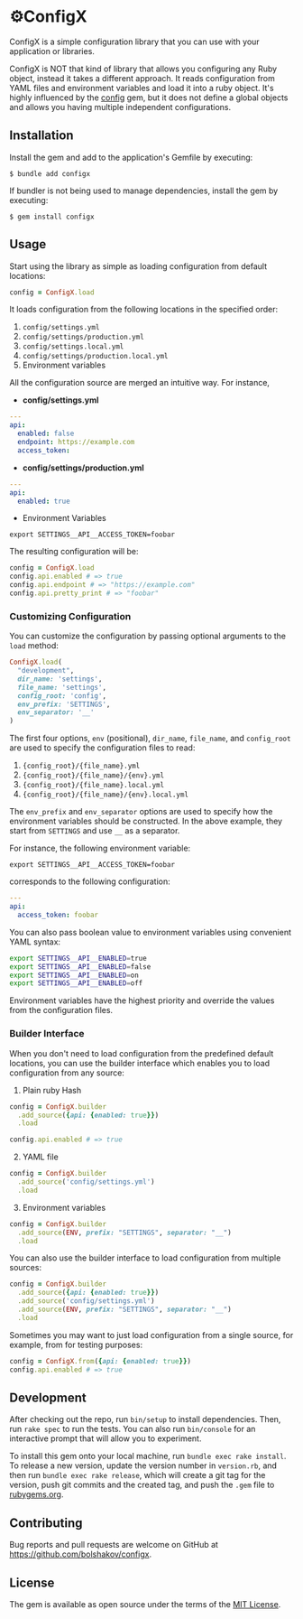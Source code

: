# ⚙️ConfigX

ConfigX is a simple configuration library that you can use with your application or libraries.

ConfigX is NOT that kind of library that allows you configuring any Ruby object, instead
it takes a different approach. It reads configuration from YAML files and environment variables
and load it into a ruby object. It's highly influenced by the [config] gem, but it does
not define a global objects and allows you having multiple independent configurations.

## Installation

Install the gem and add to the application's Gemfile by executing:

    $ bundle add configx

If bundler is not being used to manage dependencies, install the gem by executing:

    $ gem install configx

## Usage

Start using the library as simple as loading configuration from default locations:

```ruby
config = ConfigX.load
```

It loads configuration from the following locations in the specified order:

1. `config/settings.yml`
2. `config/settings/production.yml`
3. `config/settings.local.yml`
4. `config/settings/production.local.yml`
5. Environment variables

All the configuration source are merged an intuitive way. For instance, 

* **config/settings.yml**

```yaml
---
api: 
  enabled: false 
  endpoint: https://example.com 
  access_token: 
```

* **config/settings/production.yml**

```yaml
---
api: 
  enabled: true
```

* Environment Variables

``` 
export SETTINGS__API__ACCESS_TOKEN=foobar
```

The resulting configuration will be:

```ruby
config = ConfigX.load
config.api.enabled # => true
config.api.endpoint # => "https://example.com"
config.api.pretty_print # => "foobar"
```

### Customizing Configuration

You can customize the configuration by passing optional arguments to the `load` method:

```ruby
ConfigX.load(
  "development",
  dir_name: 'settings',
  file_name: 'settings',
  config_root: 'config',
  env_prefix: 'SETTINGS',
  env_separator: '__'
)
```

The first four options, `env` (positional), `dir_name`, `file_name`, and `config_root` are used to specify 
the configuration files to read:

1. `{config_root}/{file_name}.yml`
2. `{config_root}/{file_name}/{env}.yml`
3. `{config_root}/{file_name}.local.yml`
4. `{config_root}/{file_name}/{env}.local.yml`


The `env_prefix` and `env_separator` options are used to specify how the environment variables should be constructed. In
the above example, they start from `SETTINGS` and use `__` as a separator. 

For instance, the following environment variable: 

```
export SETTINGS__API__ACCESS_TOKEN=foobar
```

corresponds to the following configuration:

```yaml
---
api:
  access_token: foobar
```

You can also pass boolean value to environment variables using convenient YAML syntax:

```sh
export SETTINGS__API__ENABLED=true
export SETTINGS__API__ENABLED=false
export SETTINGS__API__ENABLED=on
export SETTINGS__API__ENABLED=off
```

Environment variables have the highest priority and override the values from the configuration files. 

### Builder Interface

When you don't need to load configuration from the predefined default locations, you can use the builder interface
which enables you to load configuration from any source:

1. Plain ruby Hash

```ruby 
config = ConfigX.builder
  .add_source({api: {enabled: true}})
  .load

config.api.enabled # => true
```

2. YAML file

```ruby
config = ConfigX.builder
  .add_source('config/settings.yml')
  .load
```

3. Environment variables

```ruby
config = ConfigX.builder
  .add_source(ENV, prefix: "SETTINGS", separator: "__")
  .load
```

You can also use the builder interface to load configuration from multiple sources:

```ruby
config = ConfigX.builder
  .add_source({api: {enabled: true}})
  .add_source('config/settings.yml')
  .add_source(ENV, prefix: "SETTINGS", separator: "__")
  .load
```

Sometimes you may want to just load configuration from a single source, for example, from for testing purposes:

```ruby
config = ConfigX.from({api: {enabled: true}})
config.api.enabled # => true
```

## Development

After checking out the repo, run `bin/setup` to install dependencies. Then, run `rake spec` to run the tests. You can also run `bin/console` for an interactive prompt that will allow you to experiment.

To install this gem onto your local machine, run `bundle exec rake install`. To release a new version, update the version number in `version.rb`, and then run `bundle exec rake release`, which will create a git tag for the version, push git commits and the created tag, and push the `.gem` file to [rubygems.org](https://rubygems.org).

## Contributing

Bug reports and pull requests are welcome on GitHub at https://github.com/bolshakov/configx.

## License

The gem is available as open source under the terms of the [MIT License](https://opensource.org/licenses/MIT).

[config]: https://rubygems.org/gems/config
